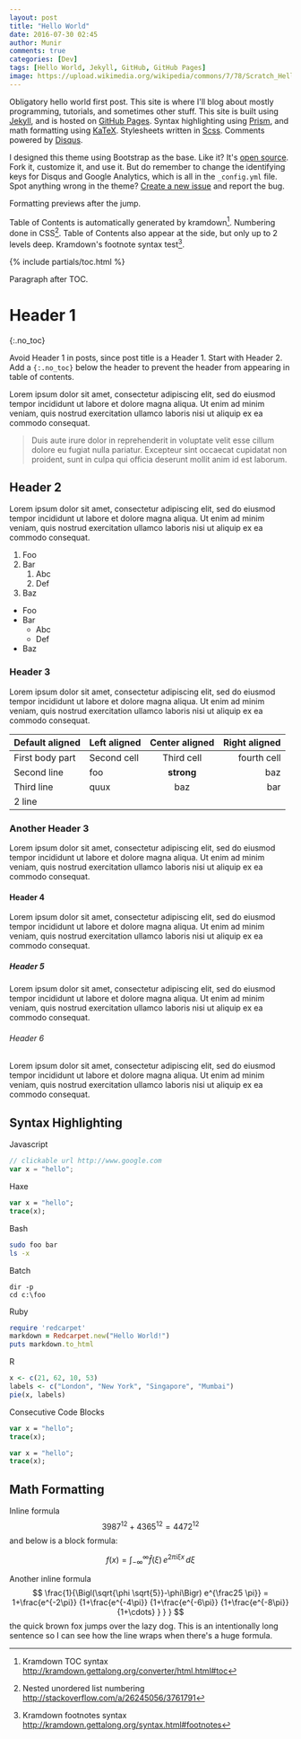 ```yaml
---
layout: post
title: "Hello World"
date: 2016-07-30 02:45
author: Munir
comments: true
categories: [Dev]
tags: [Hello World, Jekyll, GitHub, GitHub Pages]
image: https://upload.wikimedia.org/wikipedia/commons/7/78/Scratch_Hello_World.png
---
```


Obligatory hello world first post. This site is where I'll blog about mostly
programming, tutorials, and sometimes other stuff. This site is built using
[Jekyll](https://jekyllrb.com/), and is hosted on
[GitHub Pages](https://pages.github.com/). Syntax highlighting using
[Prism](http://prismjs.com/), and math formatting using
[KaTeX](https://khan.github.io/KaTeX/). Stylesheets written in
[Scss](http://sass-lang.com/). Comments powered by [Disqus](https://disqus.com/).

I designed this theme using Bootstrap as the base. Like it? It's [open source](https://github.com/profound7/profound7.github.io). Fork it, customize
it, and use it. But do remember to change the identifying keys for Disqus and
Google Analytics, which is all in the `_config.yml` file. Spot anything wrong
in the theme? [Create a new issue](https://github.com/profound7/profound7.github.io/issues)
and report the bug.

Formatting previews after the jump.

<!--more-->

Table of Contents is automatically generated by kramdown[^toc]. Numbering done
in CSS[^ol]. Table of Contents also appear at the side, but only up to 2 levels
deep. Kramdown's footnote syntax test[^footnote].

[^toc]: Kramdown TOC syntax <http://kramdown.gettalong.org/converter/html.html#toc>
[^footnote]: Kramdown footnotes syntax <http://kramdown.gettalong.org/syntax.html#footnotes>
[^ol]: Nested unordered list numbering <http://stackoverflow.com/a/26245056/3761791>

{% include partials/toc.html %}

Paragraph after TOC.

# Header 1
{:.no_toc}

Avoid Header 1 in posts, since post title is a Header 1. Start with Header 2.
Add a `{:.no_toc}` below the header to prevent the header from appearing in
table of contents.

Lorem ipsum dolor sit amet, consectetur adipiscing elit, sed do eiusmod tempor
incididunt ut labore et dolore magna aliqua. Ut enim ad minim veniam, quis
nostrud exercitation ullamco laboris nisi ut aliquip ex ea commodo consequat.

> Duis aute irure dolor in reprehenderit in voluptate velit esse cillum dolore
> eu fugiat nulla pariatur. Excepteur sint occaecat cupidatat non proident,
> sunt in culpa qui officia deserunt mollit anim id est laborum.

## Header 2

Lorem ipsum dolor sit amet, consectetur adipiscing elit, sed do eiusmod tempor
incididunt ut labore et dolore magna aliqua. Ut enim ad minim veniam, quis
nostrud exercitation ullamco laboris nisi ut aliquip ex ea commodo consequat.

1. Foo
2. Bar
   1. Abc
   2. Def
3. Baz

* Foo
* Bar
  * Abc
  * Def
* Baz

### Header 3

Lorem ipsum dolor sit amet, consectetur adipiscing elit, sed do eiusmod tempor
incididunt ut labore et dolore magna aliqua. Ut enim ad minim veniam, quis
nostrud exercitation ullamco laboris nisi ut aliquip ex ea commodo consequat.

| Default aligned |Left aligned| Center aligned  | Right aligned  |
|-----------------|:-----------|:---------------:|---------------:|
| First body part |Second cell | Third cell      | fourth cell    |
| Second line     |foo         | **strong**      | baz            |
| Third line      |quux        | baz             | bar            |
| 2 line          |            |                 |                |

### Another Header 3

Lorem ipsum dolor sit amet, consectetur adipiscing elit, sed do eiusmod tempor
incididunt ut labore et dolore magna aliqua. Ut enim ad minim veniam, quis
nostrud exercitation ullamco laboris nisi ut aliquip ex ea commodo consequat.

#### Header 4

Lorem ipsum dolor sit amet, consectetur adipiscing elit, sed do eiusmod tempor
incididunt ut labore et dolore magna aliqua. Ut enim ad minim veniam, quis
nostrud exercitation ullamco laboris nisi ut aliquip ex ea commodo consequat.

##### Header 5

Lorem ipsum dolor sit amet, consectetur adipiscing elit, sed do eiusmod tempor
incididunt ut labore et dolore magna aliqua. Ut enim ad minim veniam, quis
nostrud exercitation ullamco laboris nisi ut aliquip ex ea commodo consequat.

###### Header 6

Lorem ipsum dolor sit amet, consectetur adipiscing elit, sed do eiusmod tempor
incididunt ut labore et dolore magna aliqua. Ut enim ad minim veniam, quis
nostrud exercitation ullamco laboris nisi ut aliquip ex ea commodo consequat.

## Syntax Highlighting

Javascript

```javascript
// clickable url http://www.google.com
var x = "hello";
```
Haxe

```haxe
var x = "hello";
trace(x);
```

Bash

```bash
sudo foo bar
ls -x
```

Batch

```batch
dir -p
cd c:\foo
```

Ruby

```ruby
require 'redcarpet'
markdown = Redcarpet.new("Hello World!")
puts markdown.to_html
```

R

```r
x <- c(21, 62, 10, 53)
labels <- c("London", "New York", "Singapore", "Mumbai")
pie(x, labels)
```

Consecutive Code Blocks

```haxe
var x = "hello";
trace(x);
```
```haxe
var x = "hello";
trace(x);
```

## Math Formatting

Inline formula $$ 3987^{12} + 4365^{12} = 4472^{12} $$ and below is a block
formula:

$$
f(x) = \int_{-\infty}^\infty
    \hat f(\xi)\,e^{2 \pi i \xi x}
    \,d\xi
$$

Another inline formula $$
\frac{1}{\Bigl(\sqrt{\phi \sqrt{5}}-\phi\Bigr) e^{\frac25 \pi}} = 1+\frac{e^{-2\pi}} {1+\frac{e^{-4\pi}} {1+\frac{e^{-6\pi}} {1+\frac{e^{-8\pi}} {1+\cdots} } } }
$$ the quick brown fox jumps over the lazy dog. This is an intentionally long
sentence so I can see how the line wraps when there's a huge formula.